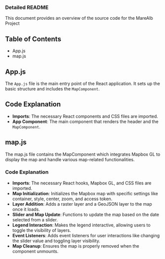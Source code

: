### Detailed README

This document provides an overview of the source code for the MareAlb Project

## Table of Contents

- App.js
- map.js

## App.js

The `App.js` file is the main entry point of the React application. It sets up the basic structure and includes the `MapComponent`.

## Code Explanation

- **Imports**: The necessary React components and CSS files are imported.
- **App Component**: The main component that renders the header and the `MapComponent`.

## map.js

The map.js file contains the MapComponent which integrates Mapbox GL to display the map and handle various map-related functionalities.

### Code Explanation

- **Imports**: The necessary React hooks, Mapbox GL, and CSS files are imported.
- **Map Initialization**: Initializes the Mapbox map with specific settings like container, style, center, zoom, and access token.
- **Layer Addition**: Adds a raster layer and a GeoJSON layer to the map once it loads.
- **Slider and Map Update**: Functions to update the map based on the date selected from a slider.
- **Legend Interaction**: Makes the legend interactive, allowing users to toggle the visibility of layers.
- **Event Listeners**: Adds event listeners for user interactions like changing the slider value and toggling layer visibility.
- **Map Cleanup**: Ensures the map is properly removed when the component unmounts.
